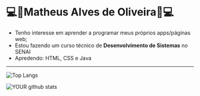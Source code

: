 # 💻🎵Matheus Alves de Oliveira🎵💻

* Tenho interesse em aprender a programar meus próprios apps/páginas web;
* Estou fazendo um curso técnico de <strong>Desenvolvimento de Sistemas</strong> no SENAI
* Apredendo: HTML, CSS e Java

--------------------------------------------------------------------------------------------------------------------

 ![Top Langs](https://github-readme-stats.vercel.app/api/top-langs/?username=MalvzMK1&theme=nightowl&layout=compact)  
 
 ![YOUR github stats](https://github-readme-stats.vercel.app/api?username=MalvzMK1&theme=nightowl&layout=compact)
